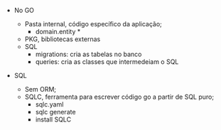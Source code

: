 <!-- ---
layout: page
title: full cycle cartola project
description: a seven-day course to develop an application similar to Cartola FC.
img: 
importance: 1
category: programming
--- -->

* No GO
  * Pasta internal, código específico da aplicação;
     * domain.entity
       * 
  * PKG, bibliotecas externas
  * SQL
    * migrations: cria as tabelas no banco
    * queries: cria as classes que intermedeiam o SQL

* SQL
  * Sem ORM;
  * SQLC, ferramenta para escrever código go a partir de SQL puro;
    * sqlc.yaml
    *  sqlc generate
    * install SQLC
